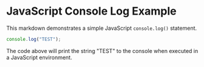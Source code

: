 # JavaScript Console Log Example

This markdown demonstrates a simple JavaScript `console.log()` statement.

```javascript
console.log("TEST");
```

The code above will print the string "TEST" to the console when executed in a JavaScript environment.
